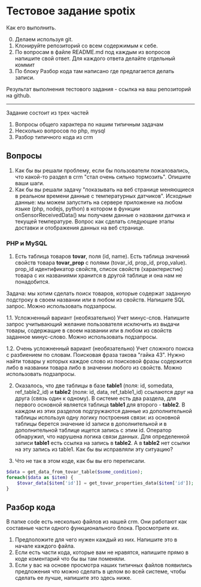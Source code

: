 # Тестовое задание spotix

Как его выполнить.

0. Делаем используя git.
1. Клонируйте репозиторий со всем содержимым к себе.
2. По вопросам в файле README.md под каждым из вопросов напишите свой ответ.
      Для каждого ответа делайте отдельный коммит
3. По блоку Разбор кода там написано где предлагается делать записи.

Результат выполнения тестового задания - ссылка на ваш репозиторий на github.

***

Задание состоит из трех частей
1. Вопросы общего характера по нашим типичным задачам
2. Несколько вопросов по php, mysql
3. Разбор типичного кода из crm

## Вопросы

1. Как бы вы решали проблему, если бы пользователи пожаловались, что какой-то раздел в crm "стал очень сильно тормозить". Опишите ваши шаги.
2. Как бы вы решали задачу "показывать на веб странице меняющиеся в реальном времени данные с температурных датчиков". Исходные данные: мы можем запустить на сервере
приложение на любом языке (php, nodejs, python) в котором в функции onSensorReceivedData() мы получаем данные о названии датчика и текущей температуре. Вопрос как сделать
следующие этапы доставки и отображения данных на веб странице.

### PHP и MySQL

1. Есть таблица товаров **tovar**, поля (id, name). Есть таблица значений свойств товара **tovar_prop** с полями (tovar_id, prop_id, prop_value). prop_id идентификатор свойств, список свойств (характеристик) товара с их названиями хранится в другой таблице и она нам не понадобится.

Задача: мы хотим сделать поиск товаров, которые содержат заданную подстроку в своем названии или в любом из свойств. Напишите SQL запрос. Можно использовать подзапросы.

1.1. Усложненный вариант (необязательно)
Учет минус-слов. Напишите запрос учитывающий желание пользователя исключить из выдачи товары, содержащие в своем названии или в любом из свойств заданное минус-слово. Можно использовать подзапросы.

1.2. Очень усложненный вариант (необязательно)
Учет сложного поиска с разбиением по словам. Поисковая фраза такова "гайка 43". Нужно найти товары у которых каждое слово из поисковой фразы содержится либо в названии товара либо в значении любого из свойств. Можно использовать подзапросы.

2. Оказалось, что две таблицы в базе **table1** (поля: id, somedata, ref_table2_id) и **table2** (поля: id, data, ref_table1_id) ссылаются друг на друга (связь один к одному). В системе есть два раздела, для первого основной является таблица **table1** для второго - **table2**.
В каждом из этих разделов подгружаются данные из дополнительной таблицы используя одну логику построения связи: из основной таблицы берется значение id записи в дополнительной и в дополнительной таблице ищется запись с этим id.
Оператор обнаружил, что нарушена логика связи данных. Для определенной записи **table1** есть ссылка на запись в **table2**. А в **table2** нет ссылки на эту запись из table1.
Как бы вы исправляли эту ситуацию?


3. Что не так в этом коде, как бы вы его переписали.
```php
$data = get_data_from_tovar_table($some_condition);  					// внутри функции SQL запрос к таблице товаров для выборки
foreach($data as $item) {
    $tovar_data[$item['id']] = get_tovar_properties_data($item['id']);	// внутри функции SQL запрос к таблице свойств товаров
}
```

## Разбор кода

В папке code есть несколько файлов из нашей crm. Они работают как составные части одного функционального блока. Просмотрите их. 
1. Предположите для чего нужен каждый из них. Напишите это в начале каждого файла.
2. Если есть части кода, которые вам не нравятся, напишите прямо в коде коментарий что бы вы там поменяли.
3. Если у вас на основе просмотра наших типичных файлов появились предложения что можно сделать в целом во всей системе, чтобы сделать ее лучше, напишите это здесь ниже.


